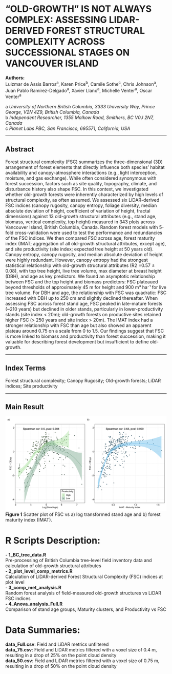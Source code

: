 # “OLD-GROWTH” IS NOT ALWAYS COMPLEX: ASSESSING LIDAR-DERIVED FOREST STRUCTURAL COMPLEXITY ACROSS SUCCESSIONAL STAGES ON VANCOUVER ISLAND

**Authors:**\
Luizmar de Assis Barros<sup>a</sup>, Karen Price<sup>b</sup>, Camile Sothe<sup>c</sup>, Chris Johnson<sup>a</sup>, Juan Pablo Ramírez-Delgado<sup>a</sup>, Xavier Llano<sup>a</sup>, Michelle Venter<sup>a</sup>, Oscar Venter<sup>a</sup>

a *University of Northern British Columbia, 3333 University Way, Prince George, V2N 4Z9, British Columbia, Canada*\
b *Independent Researcher, 1355 Malkow Road, Smithers, BC V0J 2N7, Canada*\
c *Planet Labs PBC, San Francisco, 695571, California, USA*

---

## Abstract

Forest structural complexity (FSC) summarizes the three-dimensional (3D) arrangement of forest elements that directly influence both species’ habitat availability and canopy-atmosphere interactions (e.g., light interception, moisture, and gas exchange). While often considered synonymous with forest succession, factors such as site quality, topography, climate, and disturbance history also shape FSC. In this context, we investigated whether old-growth forests were inherently characterized by high levels of structural complexity, as often assumed. We assessed six LiDAR-derived FSC indices (canopy rugosity, canopy entropy, foliage diversity, median absolute deviation of height, coefficient of variation of height, fractal dimensions) against 13 old-growth structural attributes (e.g., stand age, biomass, vertical complexity, top height) measured in 343 plots across Vancouver Island, British Columbia, Canada. Random forest models with 5-fold cross-validation were used to test the performance and redundancies of the FSC indices. We then compared FSC across age, forest maturity index (IMAT; aggregation of all old-growth structural attributes, except age), and site productivity (site index; expected tree height at 50 years old). Canopy entropy, canopy rugosity, and median absolute deviation of height were highly redundant. However, canopy entropy had the strongest statistical relationship with old-growth structural attributes (R2 =0.57 ± 0.08), with top tree height, live tree volume, max diameter at breast height (DBH), and age as key predictors. We found an asymptotic relationship between FSC and the top height and biomass predictors: FSC plateaued beyond thresholds of approximately 45 m for height and 900 m³ ha⁻¹ for live tree volume. For DBH and age, the relationship with FSC was quadratic: FSC increased with DBH up to 250 cm and slightly declined thereafter. When assessing FSC across forest stand age, FSC peaked in late-mature forests (~210 years) but declined in older stands, particularly in lower-productivity stands (site index < 20m); old-growth forests on productive sites retained higher FSC (> 250 years and site index > 20m). The IMAT index had a stronger relationship with FSC than age but also showed an apparent plateau around 0.75 on a scale from 0 to 1.5. Our findings suggest that FSC is more linked to biomass and productivity than forest succession, making it valuable for describing forest development but insufficient to define old-growth.

---

## Index Terms
Forest structural complexity; Canopy Rugosity; Old-growth forests; LiDAR indices; Site productivity

---

## Main Result

![Forest Structural Complexity](image.jpeg)
**Figure 1** Scatter plot of FSC vs a) log transformed stand age and b) forest maturity index (IMAT). 

# R Scripts Description:
**- 1_BC_tree_data.R**\
  Pre-processing of British Columbia tree-level field inventory data and calculation of old-growth structural attributes\
**- 2_plot_level_comp_metrics.R**\
  Calculation of LiDAR-derived Forest Structural Complexity (FSC) indices at plot level\
**- 3_comp_met_analysis.R**\
  Random forest analysis of field-measured old-growth structures vs LiDAR FSC indices\
**- 4_Anova_analysis_Full.R**\
  Comparison of stand age groups, Maturity clusters, and Productivity vs FSC

# Data Summaries:
**data_Full.csv**: Field and LiDAR metrics unfiltered\
**data_75.csv**: Field and LiDAR metrics filtered with a voxel size of 0.4 m, resulting in a drop of 25% on the point cloud density\
**data_50.csv**: Field and LiDAR metrics filtered with a voxel size of 0.75 m, resulting in a drop of 50% on the point cloud density
